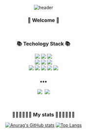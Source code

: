 <div align='center'>

![header](https://capsule-render.vercel.app/api?type=waving&color=auto&height=200&section=header&text=Hayeong%20Jang&fontSize=80&fontAlign=60)

  <h3> 🙌 Welcome 🙌 </h3>
  <p></p>
  <br/>
  
  <h3>📚 Techology Stack 📚</h3>
  <img src="https://img.shields.io/badge/Java-007396?style=flat-square&logo=Java&logoColor=white"/>
  <img src="https://img.shields.io/badge/Python-3766AB?style=flat-square&logo=Python&logoColor=white"/>
  <img src="https://img.shields.io/badge/C-A8B9CC?style=flat-square&logo=C&logoColor=white"/>
  <br/>
  
  <img src="https://img.shields.io/badge/HTML5-E34F26?style=flat-square&logo=JavaScript&logoColor=white"/>
  <img src="https://img.shields.io/badge/css-1572B6?style=flat-square&logo=css3&logoColor=white"/>
  <img src="https://img.shields.io/badge/JavaScript-F7DF1E?style=flat-square&logo=JavaScript&logoColor=white"/>
  <br/>

  <img src="https://img.shields.io/badge/React-61DAFB?style=flat-square&logo=React&logoColor=white"/>
  <img src="https://img.shields.io/badge/Redux-764ABC?style=flat-square&logo=Redux&logoColor=white"/>
  <img src="https://img.shields.io/badge/styled%20components-DB7093?style=flat-square&logo=styled-components&logoColor=white"/>
  <img src="https://img.shields.io/badge/Android-3DDC84?style=flat-square&logo=Android&logoColor=white"/>
  <img src="https://img.shields.io/badge/AWS-232F3E?style=flat-square&logo=AmazonAWS&logoColor=white"/>

  <h3>•••</h3>
    
  <p align='center'>
  <a href="https://velog.io/@hammii"><img src="https://img.shields.io/badge/Tech%20Blog-11B48A?style=flat-square&logo=Vimeo&logoColor=white&link=https://velog.io/@hammii"/></a>&nbsp
  <a href="mailto:hyj9829@gmail.com"><img src="https://img.shields.io/badge/Gmail-d14836?style=flat-square&logo=Gmail&logoColor=white&link=mailto:hyj9829@gmail.com"/></a>
  </p>
  <br/>
  
  <h3> 🏃🏻‍♀️🏃🏻‍♀️ My stats 🏃🏻‍♀️🏃🏻‍♀ </h3>

[![Anurag's GitHub stats](https://github-readme-stats.vercel.app/api?username=hammii&hide=stars&count_private=true&show_icons=true&theme=buefy)](https://github.com/anuraghazra/github-readme-stats) [![Top Langs](https://github-readme-stats.vercel.app/api/top-langs/?username=hammii&layout=compact&theme=buefy&hide=css)](https://github.com/anuraghazra/github-readme-stats)
  
</div>
